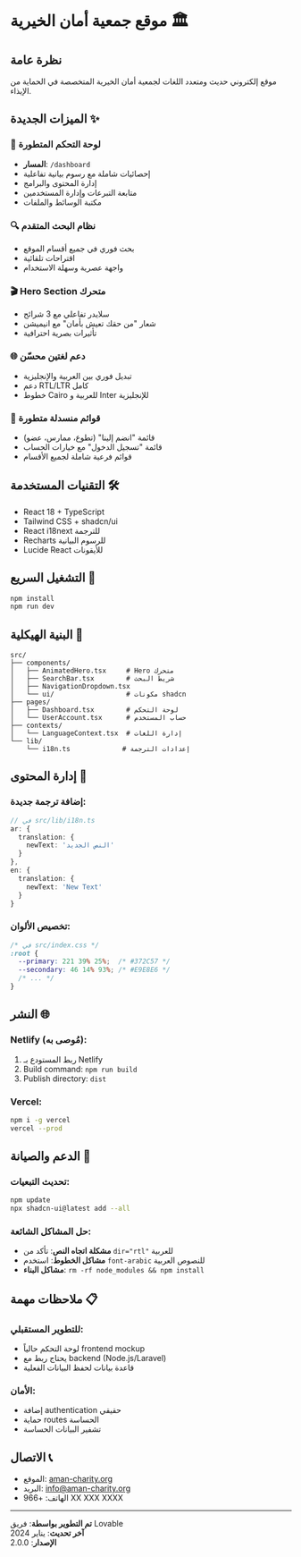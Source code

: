 # موقع جمعية أمان الخيرية 🏛️

## نظرة عامة
موقع إلكتروني حديث ومتعدد اللغات لجمعية أمان الخيرية المتخصصة في الحماية من الإيذاء.

## الميزات الجديدة ✨

### 🎯 لوحة التحكم المتطورة
- **المسار**: `/dashboard`
- إحصائيات شاملة مع رسوم بيانية تفاعلية
- إدارة المحتوى والبرامج
- متابعة التبرعات وإدارة المستخدمين
- مكتبة الوسائط والملفات

### 🔍 نظام البحث المتقدم
- بحث فوري في جميع أقسام الموقع
- اقتراحات تلقائية
- واجهة عصرية وسهلة الاستخدام

### 🎬 Hero Section متحرك
- سلايدر تفاعلي مع 3 شرائح
- شعار "من حقك تعيش بأمان" مع انيميشن
- تأثيرات بصرية احترافية

### 🌐 دعم لغتين محسّن
- تبديل فوري بين العربية والإنجليزية
- دعم RTL/LTR كامل
- خطوط Cairo للعربية و Inter للإنجليزية

### 📱 قوائم منسدلة متطورة
- قائمة "انضم إلينا" (تطوع، ممارس، عضو)
- قائمة "تسجيل الدخول" مع خيارات الحساب
- قوائم فرعية شاملة لجميع الأقسام

## التقنيات المستخدمة 🛠️
- React 18 + TypeScript
- Tailwind CSS + shadcn/ui
- React i18next للترجمة
- Recharts للرسوم البيانية
- Lucide React للأيقونات

## التشغيل السريع 🚀

```bash
npm install
npm run dev
```

## البنية الهيكلية 📁
```
src/
├── components/
│   ├── AnimatedHero.tsx     # Hero متحرك
│   ├── SearchBar.tsx        # شريط البحث
│   ├── NavigationDropdown.tsx
│   └── ui/                  # مكونات shadcn
├── pages/
│   ├── Dashboard.tsx        # لوحة التحكم
│   └── UserAccount.tsx      # حساب المستخدم
├── contexts/
│   └── LanguageContext.tsx  # إدارة اللغات
└── lib/
    └── i18n.ts             # إعدادات الترجمة
```

## إدارة المحتوى 📝

### إضافة ترجمة جديدة:
```typescript
// في src/lib/i18n.ts
ar: {
  translation: {
    newText: 'النص الجديد'
  }
},
en: {
  translation: {
    newText: 'New Text'
  }
}
```

### تخصيص الألوان:
```css
/* في src/index.css */
:root {
  --primary: 221 39% 25%;  /* #372C57 */
  --secondary: 46 14% 93%; /* #E9E8E6 */
  /* ... */
}
```

## النشر 🌐

### Netlify (مُوصى به):
1. ربط المستودع بـ Netlify
2. Build command: `npm run build`
3. Publish directory: `dist`

### Vercel:
```bash
npm i -g vercel
vercel --prod
```

## الدعم والصيانة 🔧

### تحديث التبعيات:
```bash
npm update
npx shadcn-ui@latest add --all
```

### حل المشاكل الشائعة:
- **مشكلة اتجاه النص**: تأكد من `dir="rtl"` للعربية
- **مشاكل الخطوط**: استخدم `font-arabic` للنصوص العربية
- **مشاكل البناء**: `rm -rf node_modules && npm install`

## ملاحظات مهمة 📋

### للتطوير المستقبلي:
- لوحة التحكم حالياً frontend mockup
- يحتاج ربط مع backend (Node.js/Laravel)
- قاعدة بيانات لحفظ البيانات الفعلية

### الأمان:
- إضافة authentication حقيقي
- حماية routes الحساسة
- تشفير البيانات الحساسة

## الاتصال 📞
- الموقع: [aman-charity.org](https://aman-charity.org)
- البريد: info@aman-charity.org
- الهاتف: +966 XX XXX XXXX

---
**تم التطوير بواسطة**: فريق Lovable  
**آخر تحديث**: يناير 2024  
**الإصدار**: 2.0.0